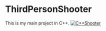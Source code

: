 # ThirdPersonShooter
This is my main project in C++.
[![C++Shooter](http://img.youtube.com/vi/<3Jk3Xcf-ZvY>/default.jpg)](https://www.youtube.com/embed/3Jk3Xcf-ZvY) </br>
